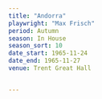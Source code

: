 ```yaml
---
title: "Andorra"
playwright: "Max Frisch"
period: Autumn
season: In House
season_sort: 10
date_start: 1965-11-24
date_end: 1965-11-27
venue: Trent Great Hall


---
```

